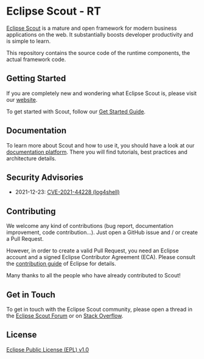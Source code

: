 # Eclipse Scout - RT

[Eclipse Scout](https://www.eclipse.org/scout/) is a mature and open framework for modern business applications on the web. It substantially boosts developer productivity and is simple to learn.

This repository contains the source code of the runtime components, the actual framework code.

## Getting Started

If you are completely new and wondering what Eclipse Scout is, please visit our [website](https://www.eclipse.org/scout/).

To get started with Scout, follow our [Get Started Guide](https://eclipsescout.github.io/stable/getstarted.html).

## Documentation

To learn more about Scout and how to use it, you should have a look at our [documentation platform](https://eclipsescout.github.io/). There you will find tutorials, best practices and architecture details.

## Security Advisories

* 2021-12-23: [CVE-2021-44228 (log4shell)](https://www.eclipse.org/forums/index.php/t/1109741/)

## Contributing

We welcome any kind of contributions (bug report, documentation improvement, code contribution...). Just open a GitHub issue and / or create a Pull Request.

However, in order to create a valid Pull Request, you need an Eclipse account and a signed Eclipse Contributor Agreement (ECA). Please consult the [contribution guide](https://www.eclipse.org/projects/handbook/#contributing-contributors) of
Eclipse for details.

Many thanks to all the people who have already contributed to Scout!

## Get in Touch

To get in touch with the Eclipse Scout community, please open a thread in the [Eclipse Scout Forum](https://www.eclipse.org/forums/index.php?t=thread&frm_id=174) or on [Stack Overflow](https://stackoverflow.com/tags/eclipse-scout).

## License

[Eclipse Public License (EPL) v1.0](https://wiki.eclipse.org/Eclipse_Public_License)
